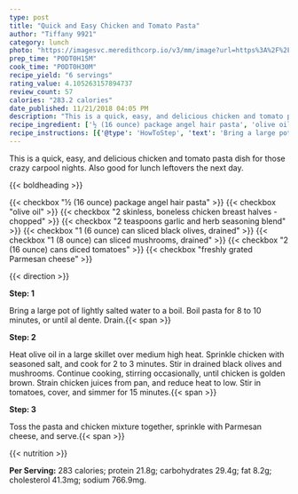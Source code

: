 ```yaml
---
type: post
title: "Quick and Easy Chicken and Tomato Pasta"
author: "Tiffany 9921"
category: lunch
photo: "https://imagesvc.meredithcorp.io/v3/mm/image?url=https%3A%2F%2Fimages.media-allrecipes.com%2Fuserphotos%2F4521261.jpg"
prep_time: "P0DT0H15M"
cook_time: "P0DT0H30M"
recipe_yield: "6 servings"
rating_value: 4.105263157894737
review_count: 57
calories: "283.2 calories"
date_published: 11/21/2018 04:05 PM
description: "This is a quick, easy, and delicious chicken and tomato pasta dish for those crazy carpool nights. Also good for lunch leftovers the next day."
recipe_ingredient: ['½ (16 ounce) package angel hair pasta', 'olive oil', '2 skinless, boneless chicken breast halves - chopped', '2 teaspoons garlic and herb seasoning blend', '1 (6 ounce) can sliced black olives, drained', '1 (8 ounce) can sliced mushrooms, drained', '2 (16 ounce) cans diced tomatoes', 'freshly grated Parmesan cheese']
recipe_instructions: [{'@type': 'HowToStep', 'text': 'Bring a large pot of lightly salted water to a boil. Boil pasta for 8 to 10 minutes, or until al dente. Drain.\n'}, {'@type': 'HowToStep', 'text': 'Heat olive oil in a large skillet over medium high heat. Sprinkle chicken with seasoned salt, and cook for 2 to 3 minutes. Stir in drained black olives and mushrooms. Continue cooking, stirring occasionally, until chicken is golden brown. Strain chicken juices from pan, and reduce heat to low. Stir in tomatoes, cover, and simmer for 15 minutes.\n'}, {'@type': 'HowToStep', 'text': 'Toss the pasta and chicken mixture together, sprinkle with Parmesan cheese, and serve.\n'}]
---
```


This is a quick, easy, and delicious chicken and tomato pasta dish for those crazy carpool nights. Also good for lunch leftovers the next day. 

{{< boldheading >}}

{{< checkbox "½ (16 ounce) package angel hair pasta" >}}
{{< checkbox "olive oil" >}}
{{< checkbox "2  skinless, boneless chicken breast halves - chopped" >}}
{{< checkbox "2 teaspoons garlic and herb seasoning blend" >}}
{{< checkbox "1 (6 ounce) can sliced black olives, drained" >}}
{{< checkbox "1 (8 ounce) can sliced mushrooms, drained" >}}
{{< checkbox "2 (16 ounce) cans diced tomatoes" >}}
{{< checkbox "freshly grated Parmesan cheese" >}}


{{< direction >}}

**Step: 1**

Bring a large pot of lightly salted water to a boil. Boil pasta for 8 to 10 minutes, or until al dente. Drain.{{< span >}}

**Step: 2**

Heat olive oil in a large skillet over medium high heat. Sprinkle chicken with seasoned salt, and cook for 2 to 3 minutes. Stir in drained black olives and mushrooms. Continue cooking, stirring occasionally, until chicken is golden brown. Strain chicken juices from pan, and reduce heat to low. Stir in tomatoes, cover, and simmer for 15 minutes.{{< span >}}

**Step: 3**

Toss the pasta and chicken mixture together, sprinkle with Parmesan cheese, and serve.{{< span >}}

{{< nutrition >}}

**Per Serving:** 283 calories; protein 21.8g; carbohydrates 29.4g; fat 8.2g; cholesterol 41.3mg; sodium 766.9mg.